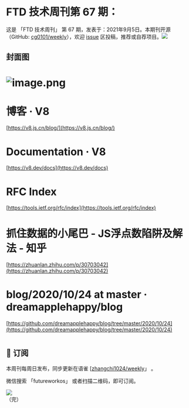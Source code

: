 # FTD 技术周刊第 67 期：
这是 「FTD 技术周刊」 第 67 期，发表于：2021年9月5日。本期刊开源（GitHub: [cg0101/weekly](https://github.com/cg0101/weekly)），欢迎 [issue](https://github.com/cg0101/weekly/issues) 区投稿，推荐或自荐项目。![](https://visitor-badge.glitch.me/badge?page_id=cg0101.weekly) <a href="https://www.linkedin.com/in/%E9%A9%B0-%E5%BC%A0-60669710a/">
        </a>
## 封面图


# ![image.png](https://cdn.nlark.com/yuque/0/2021/png/132503/1614836649765-e523b1d3-32da-4336-8958-d6012eaea748.png#height=810&id=nf8Bb&margin=%5Bobject%20Object%5D&name=image.png&originHeight=810&originWidth=1080&originalType=binary&size=1706280&status=done&style=none&width=1080)
# 博客 · V8
[https://v8.js.cn/blog/](https://v8.js.cn/blog/)
# Documentation · V8
[https://v8.dev/docs](https://v8.dev/docs)
# RFC Index
[https://tools.ietf.org/rfc/index](https://tools.ietf.org/rfc/index)
# 抓住数据的小尾巴 - JS浮点数陷阱及解法 - 知乎
[https://zhuanlan.zhihu.com/p/30703042](https://zhuanlan.zhihu.com/p/30703042)
# blog/2020/10/24 at master · dreamapplehappy/blog
[https://github.com/dreamapplehappy/blog/tree/master/2020/10/24](https://github.com/dreamapplehappy/blog/tree/master/2020/10/24)
# 



## 📅 订阅
本周刊每周日发布，同步更新在语雀 [[zhangchi1024/weekly](https://www.yuque.com/zhangchi1024/weekly)」 。


微信搜索 「futureworkos」 或者扫描二维码，即可订阅。
<div align="left"> <img src="https://cdn.nlark.com/yuque/0/2021/jpeg/132503/1640750963398-e8538e9e-6b96-46f7-abff-c93b56bdd377.jpeg?x-oss-process=image%2Fwatermark%2Ctype_d3F5LW1pY3JvaGVp%2Csize_36%2Ctext_5byg6amw%2Ccolor_FFFFFF%2Cshadow_50%2Ct_80%2Cg_se%2Cx_10%2Cy_10%2Fresize%2Cw_426%2Climit_0" ></div>
    （完）